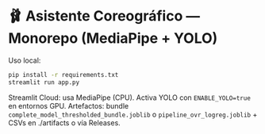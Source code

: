 
# 🩰 Asistente Coreográfico — Monorepo (MediaPipe + YOLO)

Uso local:
```bash
pip install -r requirements.txt
streamlit run app.py
```
Streamlit Cloud: usa MediaPipe (CPU). Activa YOLO con `ENABLE_YOLO=true` en entornos GPU.
Artefactos: bundle `complete_model_thresholded_bundle.joblib` o `pipeline_ovr_logreg.joblib` + CSVs en ./artifacts o vía Releases.
